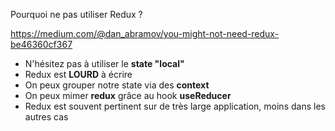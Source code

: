 Pourquoi ne pas utiliser Redux ?

https://medium.com/@dan_abramov/you-might-not-need-redux-be46360cf367

- N'hésitez pas à utiliser le **state "local"**
- Redux est **LOURD** à écrire
- On peux grouper notre state via des **context**
- On peux mimer **redux** grâce au hook **useReducer**
- Redux est souvent pertinent sur de très large application, moins dans les autres cas
